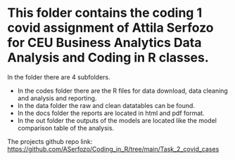 # This folder contains the coding 1 covid assignment of Attila Serfozo for CEU Business Analytics Data Analysis and Coding in R classes.

In the folder there are 4 subfolders. 
- In the codes folder there are the R files for data download, data cleaning and analysis and reporting.
- In the data folder the raw and clean datatables can be found.
- In the docs folder the reports are located in html and pdf format.
- In the out folder the outputs of the models are located like the model comparison table of the analysis.

The projects github repo link: https://github.com/ASerfozo/Coding_in_R/tree/main/Task_2_covid_cases
